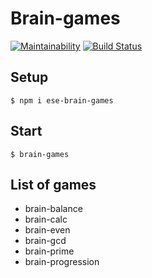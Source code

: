 # Brain-games

[![Maintainability](https://api.codeclimate.com/v1/badges/46a435a2358deb85b0a4/maintainability)](https://codeclimate.com/github/Eserian/brain-games/maintainability)
[![Build Status](https://travis-ci.org/Eserian/brain-games.svg?branch=master)](https://travis-ci.org/Eserian/brain-games)
## Setup
    $ npm i ese-brain-games

## Start
    $ brain-games

## List of games
- brain-balance
- brain-calc
- brain-even
- brain-gcd
- brain-prime
- brain-progression